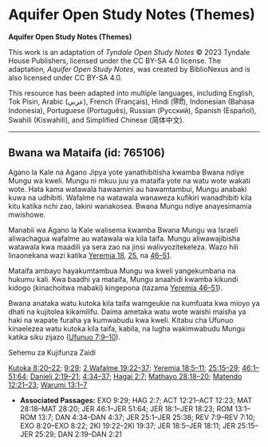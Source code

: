 # Aquifer Open Study Notes (Themes)

**Aquifer Open Study Notes (Themes)**

This work is an adaptation of *Tyndale Open Study Notes* © 2023 Tyndale House Publishers, licensed under the CC BY\-SA 4\.0 license. The adaptation, *Aquifer Open Study Notes*, was created by BiblioNexus and is also licensed under CC BY\-SA 4\.0\.

This resource has been adapted into multiple languages, including English, Tok Pisin, Arabic (عربي), French (Français), Hindi (हिंदी), Indonesian (Bahasa Indonesia), Portuguese (Português), Russian (Русский), Spanish (Español), Swahili (Kiswahili), and Simplified Chinese (简体中文).



--------------------------------

## Bwana wa Mataifa (id: 765106)

Agano la Kale na Agano Jipya yote yanathibitisha kwamba Bwana ndiye Mungu wa kweli. Mungu ni mkuu juu ya mataifa yote na watu wote wakati wote. Hata kama watawala hawaamini au hawamtambui, Mungu anabaki kuwa na udhibiti. Wafalme na watawala wanaweza kufikiri wanadhibiti kila kitu katika nchi zao, lakini wanakosea. Bwana Mungu ndiye anayesimamia mwishowe.

Manabii wa Agano la Kale walisema kwamba Bwana Mungu wa Israeli aliwachagua wafalme au watawala wa kila taifa. Mungu aliwawajibisha watawala kwa maadili ya sera zao na jinsi walivyozitekeleza. Wazo hili linaonekana wazi katika [Yeremia 18](https://ref.ly/Jer18:1-Jer18:23), [25](https://ref.ly/Jer25:1-Jer25:38), na [46–51](https://ref.ly/Jer46:1-Jer51:64).

Mataifa ambayo hayakumtambua Mungu wa kweli yangekumbana na hukumu kali. Kwa baadhi ya mataifa, Mungu anaahidi kwamba kikundi kidogo (kinachoitwa mabaki) kingepona (tazama [Yeremia 46–51](https://ref.ly/Jer46:1-Jer51:64)).

Bwana anataka watu kutoka kila taifa wamgeukie na kumfuata kwa mioyo ya dhati na kujitolea kikamilifu. Daima ametaka watu wote waishi maisha ya haki na wapate furaha ya kumwabudu kwa kweli. Kitabu cha Ufunuo kinaelezea watu kutoka kila taifa, kabila, na lugha wakimwabudu Mungu katika siku zijazo ([Ufunuo 7:9–10](https://ref.ly/Rev7:9-Rev7:10)).

Sehemu za Kujifunza Zaidi

[Kutoka 8:20–22](https://ref.ly/Exod8:20-Exod8:22); [9:29](https://ref.ly/Exod9:29); [2 Wafalme 19:22–37](https://ref.ly/2Kgs19:22-2Kgs19:37); [Yeremia 18:5–11](https://ref.ly/Jer18:5-Jer18:11); [25:15–29](https://ref.ly/Jer25:15-Jer25:29); [46:1–51:64](https://ref.ly/Jer46:1-Jer51:64); [Danieli 2:19–21](https://ref.ly/Dan2:19-Dan2:21); [4:34–37](https://ref.ly/Dan4:34-Dan4:37); [Hagai 2:7](https://ref.ly/Hag2:7); [Mathayo 28:18–20](https://ref.ly/Matt28:18-Matt28:20); [Matendo 12:21–23](https://ref.ly/Acts12:21-Acts12:23); [Warumi 13:1–7](https://ref.ly/Rom13:1-Rom13:7)

* **Associated Passages:** EXO 9:29; HAG 2:7; ACT 12:21–ACT 12:23; MAT 28:18–MAT 28:20; JER 46:1–JER 51:64; JER 18:1–JER 18:23; ROM 13:1–ROM 13:7; DAN 4:34–DAN 4:37; JER 25:1–JER 25:38; REV 7:9–REV 7:10; EXO 8:20–EXO 8:22; 2KI 19:22–2KI 19:37; JER 18:5–JER 18:11; JER 25:15–JER 25:29; DAN 2:19–DAN 2:21

